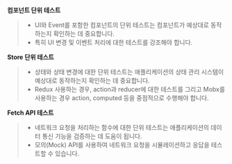 **컴포넌트 단위 테스트**

> - UI와 Event를 포함한 컴포넌트의 단위 테스트는 컴포넌트가 예상대로 동작하는지 확인하는 데 중요합니다.
> - 특히 UI 변경 및 이벤트 처리에 대한 테스트를 강조해야 합니다.

**Store 단위 테스트**

> - 상태와 상태 변경에 대한 단위 테스트는 애플리케이션의 상태 관리 시스템이 예상대로 동작하는지 확인하는 데 중요합니다.
> - Redux 사용하는 경우, action과 reducer에 대한 테스트를 그리고 Mobx를 사용하는 경우 action, computed 등을 중점적으로 수행해야 합니다.

**Fetch API 테스트**

> - 네트워크 요청을 처리하는 함수에 대한 단위 테스트는 애플리케이션의 데이터 통신 기능을 검증하는 데 도움이 됩니다.
> - 모의(Mock) API를 사용하여 네트워크 요청을 시뮬레이션하고 응답을 테스트할 수 있습니다.
